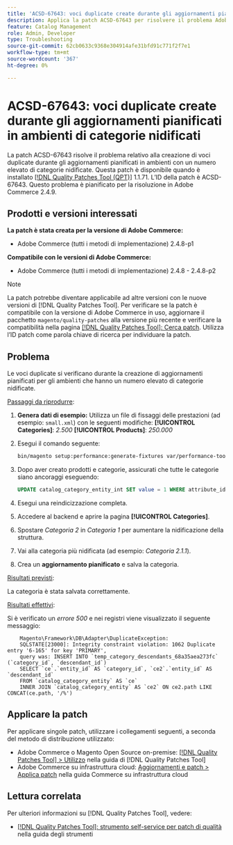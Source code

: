 ```yaml
---
title: 'ACSD-67643: voci duplicate create durante gli aggiornamenti pianificati in ambienti di categorie nidificati'
description: Applica la patch ACSD-67643 per risolvere il problema Adobe Commerce relativo alla creazione di voci duplicate durante gli aggiornamenti pianificati in ambienti con un numero elevato di categorie nidificate.
feature: Catalog Management
role: Admin, Developer
type: Troubleshooting
source-git-commit: 62cb0633c9368e304914afe31bfd91c771f2f7e1
workflow-type: tm+mt
source-wordcount: '367'
ht-degree: 0%

---
```



# ACSD-67643: voci duplicate create durante gli aggiornamenti pianificati in ambienti di categorie nidificati

La patch ACSD-67643 risolve il problema relativo alla creazione di voci duplicate durante gli aggiornamenti pianificati in ambienti con un numero elevato di categorie nidificate. Questa patch è disponibile quando è installato [[!DNL Quality Patches Tool (QPT)]](/help/tools/quality-patches-tool/quality-patches-tool-to-self-serve-quality-patches.md) 1.1.71. L’ID della patch è ACSD-67643. Questo problema è pianificato per la risoluzione in Adobe Commerce 2.4.9.

## Prodotti e versioni interessati

**La patch è stata creata per la versione di Adobe Commerce:**

* Adobe Commerce (tutti i metodi di implementazione) 2.4.8-p1

**Compatibile con le versioni di Adobe Commerce:**

* Adobe Commerce (tutti i metodi di implementazione) 2.4.8 - 2.4.8-p2

>[!NOTE]
>
>La patch potrebbe diventare applicabile ad altre versioni con le nuove versioni di [!DNL Quality Patches Tool]. Per verificare se la patch è compatibile con la versione di Adobe Commerce in uso, aggiornare il pacchetto `magento/quality-patches` alla versione più recente e verificare la compatibilità nella pagina [[!DNL Quality Patches Tool]: Cerca patch](https://experienceleague.adobe.com/tools/commerce-quality-patches/index.html). Utilizza l’ID patch come parola chiave di ricerca per individuare la patch.

## Problema

Le voci duplicate si verificano durante la creazione di aggiornamenti pianificati per gli ambienti che hanno un numero elevato di categorie nidificate.

<u>Passaggi da riprodurre</u>:

1. **Genera dati di esempio:**
Utilizza un file di fissaggi delle prestazioni (ad esempio: `small.xml`) con le seguenti modifiche:
   **[!UICONTROL Categories]**: *2.500*
   **[!UICONTROL Products]**: *250.000*

1. Esegui il comando seguente:

   ```bash
   bin/magento setup:performance:generate-fixtures var/performance-toolkit/profiles/ce/small.xml
   ```

1. Dopo aver creato prodotti e categorie, assicurati che tutte le categorie siano ancoraggi eseguendo:

   ```sql
   UPDATE catalog_category_entity_int SET value = 1 WHERE attribute_id = (SELECT attribute_id FROM eav_attribute WHERE attribute_code = 'is_anchor');
   ```

1. Esegui una reindicizzazione completa.
1. Accedere al backend e aprire la pagina **[!UICONTROL Categories]**.
1. Spostare *Categoria 2* in *Categoria 1* per aumentare la nidificazione della struttura.
1. Vai alla categoria più nidificata (ad esempio: *Categoria 2.1.1*).
1. Crea un **aggiornamento pianificato** e salva la categoria.

<u>Risultati previsti</u>:

La categoria è stata salvata correttamente.

<u>Risultati effettivi</u>:

Si è verificato un *errore 500* e nei registri viene visualizzato il seguente messaggio:

```
    Magento\Framework\DB\Adapter\DuplicateException:
    SQLSTATE[23000]: Integrity constraint violation: 1062 Duplicate entry '6-165' for key 'PRIMARY', 
    query was: INSERT INTO `temp_category_descendants_68a35aea273fc` (`category_id`, `descendant_id`)
    SELECT `ce`.`entity_id` AS `category_id`, `ce2`.`entity_id` AS `descendant_id`
    FROM `catalog_category_entity` AS `ce`
    INNER JOIN `catalog_category_entity` AS `ce2` ON ce2.path LIKE CONCAT(ce.path, '/%')
```

## Applicare la patch

Per applicare singole patch, utilizzare i collegamenti seguenti, a seconda del metodo di distribuzione utilizzato:

* Adobe Commerce o Magento Open Source on-premise: [[!DNL Quality Patches Tool] > Utilizzo](/help/tools/quality-patches-tool/usage.md) nella guida di [!DNL Quality Patches Tool]
* Adobe Commerce su infrastruttura cloud: [Aggiornamenti e patch > Applica patch](https://experienceleague.adobe.com/docs/commerce-cloud-service/user-guide/develop/upgrade/apply-patches.html) nella guida Commerce su infrastruttura cloud

## Lettura correlata

Per ulteriori informazioni su [!DNL Quality Patches Tool], vedere:

* [[!DNL Quality Patches Tool]: strumento self-service per patch di qualità](/help/tools/quality-patches-tool/quality-patches-tool-to-self-serve-quality-patches.md) nella guida degli strumenti
